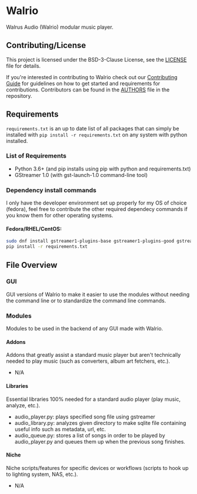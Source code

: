 # Walrio
Walrus Audio (Walrio) modular music player.

## Contributing/License
This project is licensed under the BSD-3-Clause License, see the [LICENSE](LICENSE) file for details. 

If you're interested in contributing to Walrio check out our [Contributing Guide](CONTRIBUTING.md) for guidelines on how to get started and requirements for contributions. Contributors can be found in the [AUTHORS](AUTHORS) file in the repository.

## Requirements
```requirements.txt``` is an up to date list of all packages that can simply be installed with ```pip install -r requirements.txt``` on any system with python installed.

### List of Requirements
- Python 3.6+ (and pip installs using pip with python and requirements.txt)
- GStreamer 1.0 (with gst-launch-1.0 command-line tool)

### Dependency install commands
I only have the developer environment set up properly for my OS of choice (fedora), feel free to contribute the other required dependecy commands if you know them for other operating systems.

#### Fedora/RHEL/CentOS:
```bash
sudo dnf install gstreamer1-plugins-base gstreamer1-plugins-good gstreamer1-plugins-ugly gstreamer1-tools
pip install -r requirements.txt
```

## File Overview

### GUI
GUI versions of Walrio to make it easier to use the modules without needing the command line or to standardize the command line commands.

### Modules
Modules to be used in the backend of any GUI made with Walrio.

#### Addons
Addons that greatly assist a standard music player but aren't technically needed to play music (such as converters, album art fetchers, etc.).
- N/A

#### Libraries
Essential libraries 100% needed for a standard audio player (play music, analyze, etc.).
- audio_player.py: plays specified song file using gstreamer
- audio_library.py: analyzes given directory to make sqlite file containing useful info such as metadata, url, etc.
- audio_queue.py: stores a list of songs in order to be played by audio_player.py and queues them up when the previous song finishes.

#### Niche
Niche scripts/features for specific devices or workflows (scripts to hook up to lighting system, NAS, etc.).
- N/A
